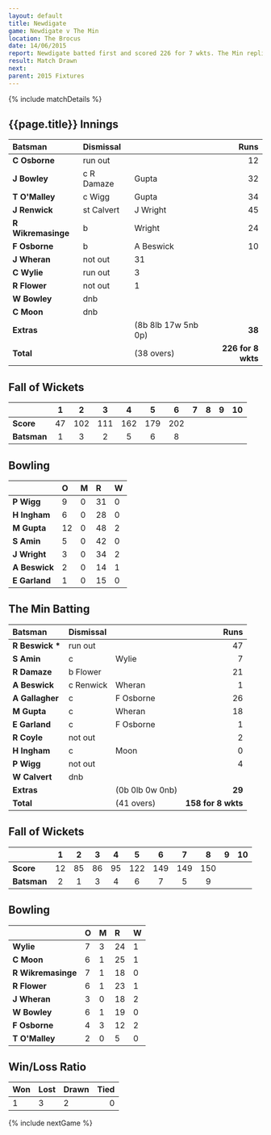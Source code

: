 ```yaml
---
layout: default
title: Newdigate
game: Newdigate v The Min
location: The Brocus
date: 14/06/2015
report: Newdigate batted first and scored 226 for 7 wkts. The Min replied with 158 for 8 wkts
result: Match Drawn
next: 
parent: 2015 Fixtures
---
```


{% include matchDetails %}

## {{page.title}} Innings

| Batsman | Dismissal |  | Runs |
|:---|:---|---|---:|
| **C Osborne** | run out |  | 12 | 
| **J Bowley** | c R Damaze | Gupta | 32 | 
| **T O'Malley** | c Wigg | Gupta | 34 | 
| **J Renwick** | st Calvert | J Wright | 45 | 
| **R Wikremasinge** | b | Wright | 24 | 
| **F Osborne** | b | A Beswick | 10 | 
| **J Wheran** | not out | 31 | 
| **C Wylie** | run out | 3 | 
| **R Flower** | not out | 1 | 
| **W Bowley** | dnb | 
| **C Moon** | dnb | 
| **Extras** | | (8b 8lb 17w 5nb 0p) | **38** |
| **Total** | | (38 overs) | **226 for 8 wkts** |

## Fall of Wickets

| | 1 | 2 | 3 | 4 | 5 | 6 | 7 | 8 | 9 | 10 |
|---|:---:|:---:|:---:|:---:|:---:|:---:|:---:|:---:|:---:|:---:|
| **Score** | 47 | 102 | 111 | 162 | 179 | 202 |  |  |  |  |
| **Batsman** | 1 | 3 | 2 | 5 | 6 | 8 |  |  |  |  |

## Bowling

| | O | M | R | W |
|---|:---|:---|:---|:---|
| **P Wigg** | 9 | 0 | 31 | 0 | 
| **H Ingham** | 6 | 0 | 28 | 0 | 
| **M Gupta** | 12 | 0 | 48 | 2 | 
| **S Amin** | 5 | 0 | 42 | 0 | 
| **J Wright** | 3 | 0 | 34 | 2 | 
| **A Beswick** | 2 | 0 | 14 | 1 | 
| **E Garland** | 1 | 0 | 15 | 0 |

## The Min Batting 

| Batsman | Dismissal |  | Runs |
|:---|:---|---|---:|
| **R Beswick &#42;** | run out |  | 47 |
| **S Amin** | c | Wylie | 7 |
| **R Damaze** | b Flower | | 21 |
| **A Beswick** | c Renwick | Wheran | 1 |
| **A Gallagher** | c | F Osborne | 26 |
| **M Gupta** | c | Wheran | 18 |
| **E Garland** | c | F Osborne | 1 |
| **R Coyle** | not out |  | 2 |
| **H Ingham** | c | Moon | 0 |
| **P Wigg** | not out |  | 4 |
| **W Calvert** | dnb  | |
| **Extras** | | (0b 0lb 0w 0nb) | **29** | 
| **Total** | | (41 overs) | **158 for 8 wkts** |

## Fall of Wickets

| | 1 | 2 | 3 | 4 | 5 | 6 | 7 | 8 | 9 | 10 |
|---|:---:|:---:|:---:|:---:|:---:|:---:|:---:|:---:|:---:|:---:|
| **Score** | 12 | 85 | 86 | 95 | 122 | 149 | 149 | 150 |  |  |
| **Batsman** | 2 | 1 | 3 | 4 | 6 | 7 | 5 | 9 |  |  |

## Bowling

| | O | M | R | W |
|---|:---|:---|:---|:---|
| **Wylie** | 7 | 3 | 24 | 1 | 
| **C Moon** | 6 | 1 | 25 | 1 |
| **R Wikremasinge** | 7 | 1 | 18 | 0 |
| **R Flower** | 6 | 1 | 23 | 1 |
| **J Wheran** | 3 | 0 | 18 | 2 | 
| **W Bowley** | 6 | 1 | 19 | 0 | 
| **F Osborne** | 4 | 3 | 12 | 2 | 
| **T O'Malley** | 2 | 0 | 5 | 0 | 

## Win/Loss Ratio

| Won | Lost | Drawn | Tied |
|:---|:---|:---|---:|
| 1 | 3 | 2 | 0 |

{% include nextGame %}